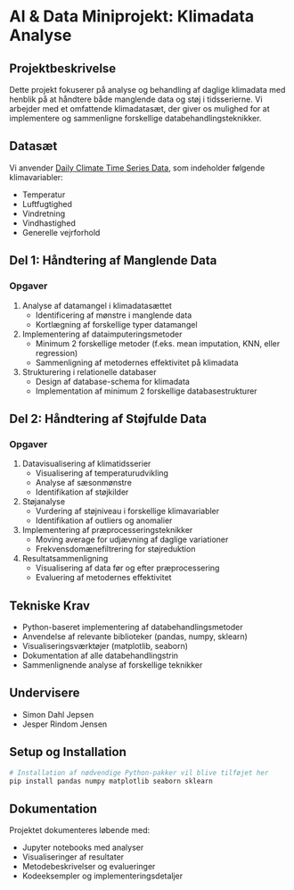 # AI & Data Miniprojekt: Klimadata Analyse

## Projektbeskrivelse
Dette projekt fokuserer på analyse og behandling af daglige klimadata med henblik på at håndtere både manglende data og støj i tidsserierne. Vi arbejder med et omfattende klimadatasæt, der giver os mulighed for at implementere og sammenligne forskellige databehandlingsteknikker.

## Datasæt
Vi anvender [Daily Climate Time Series Data](https://www.kaggle.com/datasets/sumanthvrao/daily-climate-time-series-data), som indeholder følgende klimavariabler:
- Temperatur
- Luftfugtighed
- Vindretning
- Vindhastighed
- Generelle vejrforhold

## Del 1: Håndtering af Manglende Data

### Opgaver
1. Analyse af datamangel i klimadatasættet
   - Identificering af mønstre i manglende data
   - Kortlægning af forskellige typer datamangel
2. Implementering af dataimputeringsmetoder
   - Minimum 2 forskellige metoder (f.eks. mean imputation, KNN, eller regression)
   - Sammenligning af metodernes effektivitet på klimadata
3. Strukturering i relationelle databaser
   - Design af database-schema for klimadata
   - Implementation af minimum 2 forskellige databasestrukturer

## Del 2: Håndtering af Støjfulde Data

### Opgaver
1. Datavisualisering af klimatidsserier
   - Visualisering af temperaturudvikling
   - Analyse af sæsonmønstre
   - Identifikation af støjkilder
2. Støjanalyse
   - Vurdering af støjniveau i forskellige klimavariabler
   - Identifikation af outliers og anomalier
3. Implementering af præprocesseringsteknikker
   - Moving average for udjævning af daglige variationer
   - Frekvensdomænefiltrering for støjreduktion
4. Resultatsammenligning
   - Visualisering af data før og efter præprocessering
   - Evaluering af metodernes effektivitet

## Tekniske Krav
- Python-baseret implementering af databehandlingsmetoder
- Anvendelse af relevante biblioteker (pandas, numpy, sklearn)
- Visualiseringsværktøjer (matplotlib, seaborn)
- Dokumentation af alle databehandlingstrin
- Sammenlignende analyse af forskellige teknikker

## Undervisere
- Simon Dahl Jepsen
- Jesper Rindom Jensen

## Setup og Installation
```bash
# Installation af nødvendige Python-pakker vil blive tilføjet her
pip install pandas numpy matplotlib seaborn sklearn
```

## Dokumentation
Projektet dokumenteres løbende med:
- Jupyter notebooks med analyser
- Visualiseringer af resultater
- Metodebeskrivelser og evalueringer
- Kodeeksempler og implementeringsdetaljer